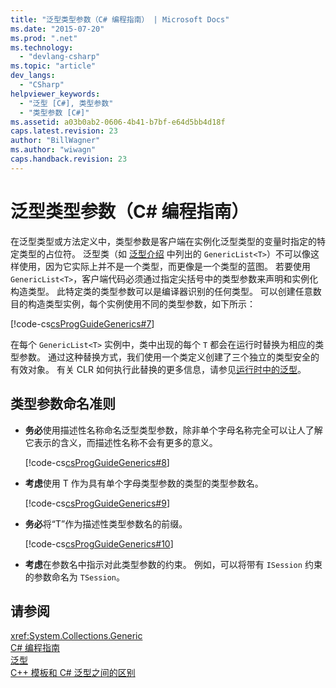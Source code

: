 ```yaml
---
title: "泛型类型参数（C# 编程指南） | Microsoft Docs"
ms.date: "2015-07-20"
ms.prod: ".net"
ms.technology: 
  - "devlang-csharp"
ms.topic: "article"
dev_langs: 
  - "CSharp"
helpviewer_keywords: 
  - "泛型 [C#], 类型参数"
  - "类型参数 [C#]"
ms.assetid: a03b0ab2-0606-4b41-b7bf-e64d5bb4d18f
caps.latest.revision: 23
author: "BillWagner"
ms.author: "wiwagn"
caps.handback.revision: 23
---
```

# 泛型类型参数（C# 编程指南）
在泛型类型或方法定义中，类型参数是客户端在实例化泛型类型的变量时指定的特定类型的占位符。  泛型类（如 [泛型介绍](../../../csharp/programming-guide/generics/introduction-to-generics.md) 中列出的 `GenericList<T>`）不可以像这样使用，因为它实际上并不是一个类型，而更像是一个类型的蓝图。  若要使用 `GenericList<T>`，客户端代码必须通过指定尖括号中的类型参数来声明和实例化构造类型。  此特定类的类型参数可以是编译器识别的任何类型。  可以创建任意数目的构造类型实例，每个实例使用不同的类型参数，如下所示：  
  
 [!code-cs[csProgGuideGenerics#7](../../../csharp/programming-guide/generics/codesnippet/csharp/generic-type-parameters_1.cs)]  
  
 在每个 `GenericList<T>` 实例中，类中出现的每个 `T` 都会在运行时替换为相应的类型参数。  通过这种替换方式，我们使用一个类定义创建了三个独立的类型安全的有效对象。  有关 CLR 如何执行此替换的更多信息，请参见[运行时中的泛型](../../../csharp/programming-guide/generics/generics-in-the-run-time.md)。  
  
## 类型参数命名准则  
  
-   **务必**使用描述性名称命名泛型类型参数，除非单个字母名称完全可以让人了解它表示的含义，而描述性名称不会有更多的意义。  
  
     [!code-cs[csProgGuideGenerics#8](../../../csharp/programming-guide/generics/codesnippet/csharp/generic-type-parameters_2.cs)]  
  
-   **考虑**使用 T 作为具有单个字母类型参数的类型的类型参数名。  
  
     [!code-cs[csProgGuideGenerics#9](../../../csharp/programming-guide/generics/codesnippet/csharp/generic-type-parameters_3.cs)]  
  
-   **务必**将“T”作为描述性类型参数名的前缀。  
  
     [!code-cs[csProgGuideGenerics#10](../../../csharp/programming-guide/generics/codesnippet/csharp/generic-type-parameters_4.cs)]  
  
-   **考虑**在参数名中指示对此类型参数的约束。  例如，可以将带有 `ISession` 约束的参数命名为 `TSession`。  
  
## 请参阅  
 <xref:System.Collections.Generic>   
 [C\# 编程指南](../../../csharp/programming-guide/index.md)   
 [泛型](../../../csharp/programming-guide/generics/index.md)   
 [C\+\+ 模板和 C\# 泛型之间的区别](../../../csharp/programming-guide/generics/differences-between-cpp-templates-and-csharp-generics.md)